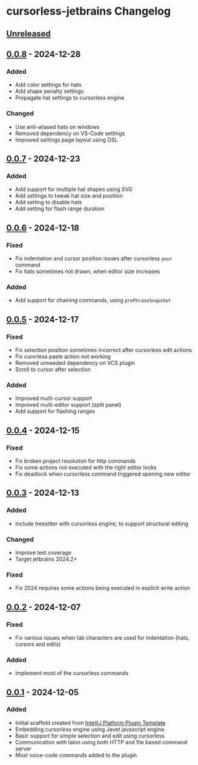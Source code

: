 # cursorless-jetbrains Changelog

## [Unreleased]

## [0.0.8] - 2024-12-28

### Added

- Add color settings for hats
- Add shape penalty settings
- Propagate hat settings to cursorless engine

### Changed

- Use anti-aliased hats on windows
- Removed dependency on VS-Code settings
- Improved settings page layout using DSL

## [0.0.7] - 2024-12-23

### Added

- Add support for multiple hat shapes using SVG
- Add settings to tweak hat size and position
- Add setting to disable hats
- Add setting for flash range duration

## [0.0.6] - 2024-12-18

### Fixed

- Fix indentation and cursor position issues after cursorless `pour` command
- Fix hats sometimes not drawn, when editor size increases

### Added

- Add support for chaining commands, using `prePhraseSnapshot`

## [0.0.5] - 2024-12-17

### Fixed

- Fix selection position sometimes incorrect after cursorless edit actions
- Fix curorless paste action not working
- Removed unneeded dependency on VCS plugin
- Scroll to cursor after selection

### Added

- Improved multi-cursor support
- Improved multi-editor support (split panel)
- Add support for flashing ranges

## [0.0.4] - 2024-12-15

### Fixed

- Fix broken project resolution for http commands
- Fix some actions not executed with the right editor locks
- Fix deadlock when cursorless command triggered opening new editor

## [0.0.3] - 2024-12-13

### Added

- Include treesitter with cursorless engine, to support structural editing

### Changed

- Improve test coverage
- Target jetbrains 2024.2+

### Fixed

- Fix 2024 requires some actions being executed in explicit write action

## [0.0.2] - 2024-12-07

### Fixed

- Fix various issues when tab characters are used for indentation (hats, cursors and edits)

### Added

- Implement most of the cursorless commands

## [0.0.1] - 2024-12-05

### Added

- Initial scaffold created from [IntelliJ Platform Plugin Template](https://github.com/JetBrains/intellij-platform-plugin-template)
- Embedding cursorless engine using Javet javascript engine.
- Basic support for simple selection and edit using cursorless
- Communication with talon using both HTTP and file based command server
- Most voice-code commands added to the plugin

[Unreleased]: https://github.com/asoee/cursorless-jetbrains/compare/v0.0.8...HEAD
[0.0.8]: https://github.com/asoee/cursorless-jetbrains/compare/v0.0.7...v0.0.8
[0.0.7]: https://github.com/asoee/cursorless-jetbrains/compare/v0.0.6...v0.0.7
[0.0.6]: https://github.com/asoee/cursorless-jetbrains/compare/v0.0.5...v0.0.6
[0.0.5]: https://github.com/asoee/cursorless-jetbrains/compare/v0.0.4...v0.0.5
[0.0.4]: https://github.com/asoee/cursorless-jetbrains/compare/v0.0.3...v0.0.4
[0.0.3]: https://github.com/asoee/cursorless-jetbrains/compare/v0.0.2...v0.0.3
[0.0.2]: https://github.com/asoee/cursorless-jetbrains/compare/v0.0.1...v0.0.2
[0.0.1]: https://github.com/asoee/cursorless-jetbrains/commits/v0.0.1
